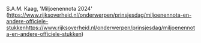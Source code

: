S.A.M. Kaag, 'Miljoenennota 2024' (https://www.rijksoverheid.nl/onderwerpen/prinsjesdag/miljoenennota-en-andere-officiele-stukkenhttps://www.rijksoverheid.nl/onderwerpen/prinsjesdag/miljoenennota-en-andere-officiele-stukken)

